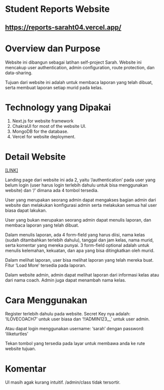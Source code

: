 
# Student Reports Website


## https://reports-saraht04.vercel.app/


# Overview dan Purpose

Website ini dibangun sebagai latihan self-project Sarah. Website ini mencakup user authentication, admin configuration, route protection, dan data-sharing.

Tujuan dari website ini adalah untuk membaca laporan yang telah dibuat, serta membuat laporan setiap murid pada kelas. 


# Technology yang Dipakai



1. Next.js for website framework
2. ChakraUI for most of the website UI.
3. MongoDB for the database.
4. Vercel for website deployment.


# Detail Website

[[LINK]](https://reports-saraht04.vercel.app/)

Landing page dari website ini ada 2, yaitu ‘/authentication’ pada user yang belum login (user harus login terlebih dahulu untuk bisa menggunakan website) dan ‘/’ dimana ada 4 tombol tersedia. 

User yang merupakan seorang admin dapat mengakses bagian admin dari website dan melakukan konfigurasi admin serta melakukan semua hal user biasa dapat lakukan.

User yang bukan merupakan seorang admin dapat menulis laporan, dan membaca laporan yang telah dibuat.

Dalam menulis laporan, ada 4 form-field yang harus diisi, nama kelas (sudah ditambahkan terlebih dahulu), tanggal dan jam kelas, nama murid, serta komentar yang mereka punyai. 3 form-field optional adalah untuk menulis kelemahan, kekuatan, dan apa yang bisa ditingkatkan oleh murid.

Dalam melihat laporan, user bisa melihat laporan yang telah mereka buat. Fitur ‘Load More’ tersedia pada laporan.

Dalam website admin, admin dapat melihat laporan dari informasi kelas atau dari nama coach. Admin juga dapat menambah nama kelas.


# Cara Menggunakan

Register terlebih dahulu pada website. Secret Key nya adalah: ‘ILOVECOACH7’ untuk user biasa dan ‘!!ADMIN123__’ untuk user admin.

Atau dapat login menggunakan username: ‘sarah’ dengan password: ‘iliketurtles’

Tekan tombol yang tersedia pada layar untuk membawa anda ke rute website tujuan.


# Komentar

UI masih agak kurang intuitif.
/admin/class tidak tersortir.